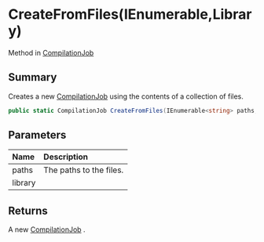 # CreateFromFiles(IEnumerable<string>,Library)

Method in [CompilationJob](/api/csharp/yarn.compiler.compilationjob.md)

## Summary


Creates a new  <a href="yarn.compiler.compilationjob.md">CompilationJob</a>  using the contents
of a collection of files.


```csharp
public static CompilationJob CreateFromFiles(IEnumerable<string> paths, Library library = null)
```

## Parameters

|Name|Description|
|:---|:---|
|paths|The paths to the files.|
|library||

## Returns

A new  <a href="yarn.compiler.compilationjob.md">CompilationJob</a> .

